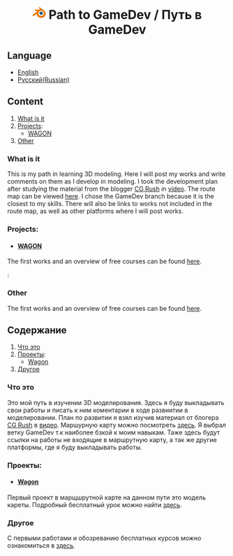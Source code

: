 <h1 align="center">
  <img src="https://github.com/devicons/devicon/blob/master/icons/blender/blender-original.svg" width="30px"/> Path to GameDev / Путь в GameDev
</h1>

## Language
* [English](#Content)
* [Русский(Russian)](#Содержание)

## Content
1. [What is it](#What-is-it)
2. [Projects](#Projects):
   * [WAGON](#WAGON)
3. [Other](#Other)

### What is it
This is my path in learning 3D modeling. Here I will post my works and write comments on them as I develop in modeling.
I took the development plan after studying the material from the blogger [CG Rush](https://www.youtube.com/@cg_rush) in [video](https://www.youtube.com/watch?v=dlQfSwQKwqE&t=8s).
The route map can be viewed [here](https://miro.com/app/board/uXjVOR8hRhI=/). I chose the GameDev branch because it is the closest to my skills.
There will also be links to works not included in the route map, as well as other platforms where I will post works.

### Projects:
* #### [WAGON](https://github.com/scainet7/Modeling_GmaeDave/tree/main/WAGON)
The first works and an overview of free courses can be found [here](https://github.com/scainet7/Blender_project?tab=readme-ov-file).
<!---<div id="badges">
    <img src="https://github.com/scainet7/Blender_project/blob/master/Knight/Final_render.png" width="300"/>
</div>--->:

### Other
The first works and an overview of free courses can be found [here](https://github.com/scainet7/Blender_project?tab=readme-ov-file).


## Содержание
1. [Что это](#Что-это)
2. [Проекты](#Проекты):
   * [Wagon](#Wagon)
3. [Другое](#Другое)

### Что это
Это мой путь в изучении 3D моделирования. Здесь я буду выкладывать свои работы и писать к ним коментарии в ходе развиитии в моделировании.
План по развитии я взял изучив материал от блогера [CG Rush](https://www.youtube.com/@cg_rush) в [видео](https://www.youtube.com/watch?v=dlQfSwQKwqE&t=8s).
Маршурную карту можно посмотреть [здесь](https://miro.com/app/board/uXjVOR8hRhI=/). Я выбрал ветку GameDev т.к наиболее бзкой к моим навыкам.
Таже здесь будут ссылки на работы не входящие в маршрутную карту, а так же другие платформы, где я буду выкладывать работы.

### Проекты:
* #### [Wagon](https://github.com/scainet7/Modeling_GmaeDave/tree/main/WAGON)
Первый проект в марщшрутной карте на данном пути это модель кареты. Подробный бесплатный урок можно найти [здесь](https://www.youtube.com/watch?v=VlvK6Dchd2o&list=PL4Fzlpumqxe2kPhvLlVBN0CXLa5ovk9qA). 
<!---<div id="badges">
    <img src="https://github.com/scainet7/Blender_project/blob/master/Knight/Final_render.png" width="300"/>
</div>--->

### Другое
С первыми работами и обозреванию бесплатных курсов можно ознакомиться в [здесь](https://github.com/scainet7/Blender_project?tab=readme-ov-file).
